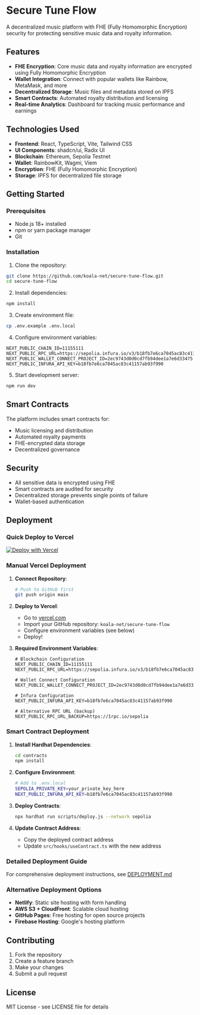 # Secure Tune Flow

A decentralized music platform with FHE (Fully Homomorphic Encryption) security for protecting sensitive music data and royalty information.

## Features

- **FHE Encryption**: Core music data and royalty information are encrypted using Fully Homomorphic Encryption
- **Wallet Integration**: Connect with popular wallets like Rainbow, MetaMask, and more
- **Decentralized Storage**: Music files and metadata stored on IPFS
- **Smart Contracts**: Automated royalty distribution and licensing
- **Real-time Analytics**: Dashboard for tracking music performance and earnings

## Technologies Used

- **Frontend**: React, TypeScript, Vite, Tailwind CSS
- **UI Components**: shadcn/ui, Radix UI
- **Blockchain**: Ethereum, Sepolia Testnet
- **Wallet**: RainbowKit, Wagmi, Viem
- **Encryption**: FHE (Fully Homomorphic Encryption)
- **Storage**: IPFS for decentralized file storage

## Getting Started

### Prerequisites

- Node.js 18+ installed
- npm or yarn package manager
- Git

### Installation

1. Clone the repository:
```bash
git clone https://github.com/koala-net/secure-tune-flow.git
cd secure-tune-flow
```

2. Install dependencies:
```bash
npm install
```

3. Create environment file:
```bash
cp .env.example .env.local
```

4. Configure environment variables:
```env
NEXT_PUBLIC_CHAIN_ID=11155111
NEXT_PUBLIC_RPC_URL=https://sepolia.infura.io/v3/b18fb7e6ca7045ac83c41157ab93f990
NEXT_PUBLIC_WALLET_CONNECT_PROJECT_ID=2ec9743d0d0cd7fb94dee1a7e6d33475
NEXT_PUBLIC_INFURA_API_KEY=b18fb7e6ca7045ac83c41157ab93f990
```

5. Start development server:
```bash
npm run dev
```

## Smart Contracts

The platform includes smart contracts for:
- Music licensing and distribution
- Automated royalty payments
- FHE-encrypted data storage
- Decentralized governance

## Security

- All sensitive data is encrypted using FHE
- Smart contracts are audited for security
- Decentralized storage prevents single points of failure
- Wallet-based authentication

## Deployment

### Quick Deploy to Vercel

[![Deploy with Vercel](https://vercel.com/button)](https://vercel.com/new/clone?repository-url=https://github.com/koala-net/secure-tune-flow)

### Manual Vercel Deployment

1. **Connect Repository**:
   ```bash
   # Push to GitHub first
   git push origin main
   ```

2. **Deploy to Vercel**:
   - Go to [vercel.com](https://vercel.com)
   - Import your GitHub repository: `koala-net/secure-tune-flow`
   - Configure environment variables (see below)
   - Deploy!

3. **Required Environment Variables**:
   ```env
   # Blockchain Configuration
   NEXT_PUBLIC_CHAIN_ID=11155111
   NEXT_PUBLIC_RPC_URL=https://sepolia.infura.io/v3/b18fb7e6ca7045ac83c41157ab93f990
   
   # Wallet Connect Configuration
   NEXT_PUBLIC_WALLET_CONNECT_PROJECT_ID=2ec9743d0d0cd7fb94dee1a7e6d33475
   
   # Infura Configuration
   NEXT_PUBLIC_INFURA_API_KEY=b18fb7e6ca7045ac83c41157ab93f990
   
   # Alternative RPC URL (backup)
   NEXT_PUBLIC_RPC_URL_BACKUP=https://1rpc.io/sepolia
   ```

### Smart Contract Deployment

1. **Install Hardhat Dependencies**:
   ```bash
   cd contracts
   npm install
   ```

2. **Configure Environment**:
   ```bash
   # Add to .env.local
   SEPOLIA_PRIVATE_KEY=your_private_key_here
   NEXT_PUBLIC_INFURA_API_KEY=b18fb7e6ca7045ac83c41157ab93f990
   ```

3. **Deploy Contracts**:
   ```bash
   npx hardhat run scripts/deploy.js --network sepolia
   ```

4. **Update Contract Address**:
   - Copy the deployed contract address
   - Update `src/hooks/useContract.ts` with the new address

### Detailed Deployment Guide

For comprehensive deployment instructions, see [DEPLOYMENT.md](./DEPLOYMENT.md)

### Alternative Deployment Options

- **Netlify**: Static site hosting with form handling
- **AWS S3 + CloudFront**: Scalable cloud hosting
- **GitHub Pages**: Free hosting for open source projects
- **Firebase Hosting**: Google's hosting platform

## Contributing

1. Fork the repository
2. Create a feature branch
3. Make your changes
4. Submit a pull request

## License

MIT License - see LICENSE file for details
